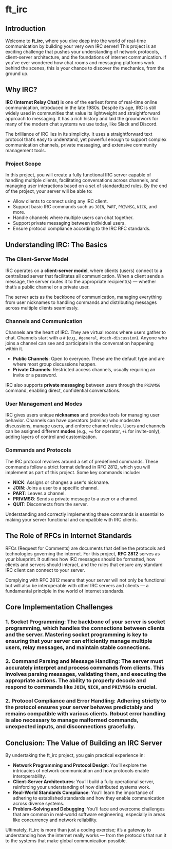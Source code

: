 # ft_irc

## Introduction

Welcome to **ft_irc**, where you dive deep into the world of real-time communication by building your very own IRC server! This project is an exciting challenge that pushes your understanding of network protocols, client-server architecture, and the foundations of internet communication. If you've ever wondered how chat rooms and messaging platforms work behind the scenes, this is your chance to discover the mechanics, from the ground up.

## Why IRC?

**IRC (Internet Relay Chat)** is one of the earliest forms of real-time online communication, introduced in the late 1980s. Despite its age, IRC is still widely used in communities that value its lightweight and straightforward approach to messaging. It has a rich history and laid the groundwork for many of the modern chat systems we use today, like Slack and Discord.

The brilliance of IRC lies in its simplicity. It uses a straightforward text protocol that’s easy to understand, yet powerful enough to support complex communication channels, private messaging, and extensive community management tools.

### Project Scope

In this project, you will create a fully functional IRC server capable of handling multiple clients, facilitating conversations across channels, and managing user interactions based on a set of standardized rules. By the end of the project, your server will be able to:

- Allow clients to connect using any IRC client.
- Support basic IRC commands such as `JOIN`, `PART`, `PRIVMSG`, `NICK`, and more.
- Handle channels where multiple users can chat together.
- Support private messaging between individual users.
- Ensure protocol compliance according to the IRC RFC standards.

## Understanding IRC: The Basics

### The Client-Server Model

IRC operates on a **client-server model**, where clients (users) connect to a centralized server that facilitates all communication. When a client sends a message, the server routes it to the appropriate recipient(s) — whether that’s a public channel or a private user.

The server acts as the backbone of communication, managing everything from user nicknames to handling commands and distributing messages across multiple clients seamlessly.

### Channels and Communication

Channels are the heart of IRC. They are virtual rooms where users gather to chat. Channels start with a `#` (e.g., `#general`, `#tech-discussion`). Anyone who joins a channel can see and participate in the conversation happening within it.

- **Public Channels**: Open to everyone. These are the default type and are where most group discussions happen.
- **Private Channels**: Restricted access channels, usually requiring an invite or a password.

IRC also supports **private messaging** between users through the `PRIVMSG` command, enabling direct, confidential conversations.

### User Management and Modes

IRC gives users unique **nicknames** and provides tools for managing user behavior. Channels can have operators (admins) who moderate discussions, manage users, and enforce channel rules. Users and channels can be assigned different **modes** (e.g., `+o` for operator, `+i` for invite-only), adding layers of control and customization.

### Commands and Protocols

The IRC protocol revolves around a set of predefined commands. These commands follow a strict format defined in RFC 2812, which you will implement as part of this project. Some key commands include:

- **NICK**: Assigns or changes a user’s nickname.
- **JOIN**: Joins a user to a specific channel.
- **PART**: Leaves a channel.
- **PRIVMSG**: Sends a private message to a user or a channel.
- **QUIT**: Disconnects from the server.

Understanding and correctly implementing these commands is essential to making your server functional and compatible with IRC clients.

## The Role of RFCs in Internet Standards

RFCs (Request for Comments) are documents that define the protocols and technologies governing the internet. For this project, **RFC 2812** serves as your blueprint. It outlines how IRC messages should be formatted, how clients and servers should interact, and the rules that ensure any standard IRC client can connect to your server.

Complying with RFC 2812 means that your server will not only be functional but will also be interoperable with other IRC servers and clients — a fundamental principle in the world of internet standards.

## Core Implementation Challenges

### 1. **Socket Programming**: The backbone of your server is socket programming, which handles the connections between clients and the server. Mastering socket programming is key to ensuring that your server can efficiently manage multiple users, relay messages, and maintain stable connections.

### 2. **Command Parsing and Message Handling**: The server must accurately interpret and process commands from clients. This involves parsing messages, validating them, and executing the appropriate actions. The ability to properly decode and respond to commands like `JOIN`, `NICK`, and `PRIVMSG` is crucial.

### 2. **Protocol Compliance and Error Handling**: Adhering strictly to the protocol ensures your server behaves predictably and remains compatible with various clients. Robust error handling is also necessary to manage malformed commands, unexpected inputs, and disconnections gracefully.

## Conclusion: The Value of Building an IRC Server

By undertaking the ft_irc project, you gain practical experience in:

- **Network Programming and Protocol Design**: You’ll explore the intricacies of network communication and how protocols enable interoperability.
- **Client-Server Architectures**: You’ll build a fully operational server, reinforcing your understanding of how distributed systems work.
- **Real-World Standards Compliance**: You’ll learn the importance of adhering to established standards and how they enable communication across diverse systems.
- **Problem-Solving and Debugging**: You’ll face and overcome challenges that are common in real-world software engineering, especially in areas like concurrency and network reliability.

Ultimately, ft_irc is more than just a coding exercise; it’s a gateway to understanding how the internet really works — from the protocols that run it to the systems that make global communication possible.

